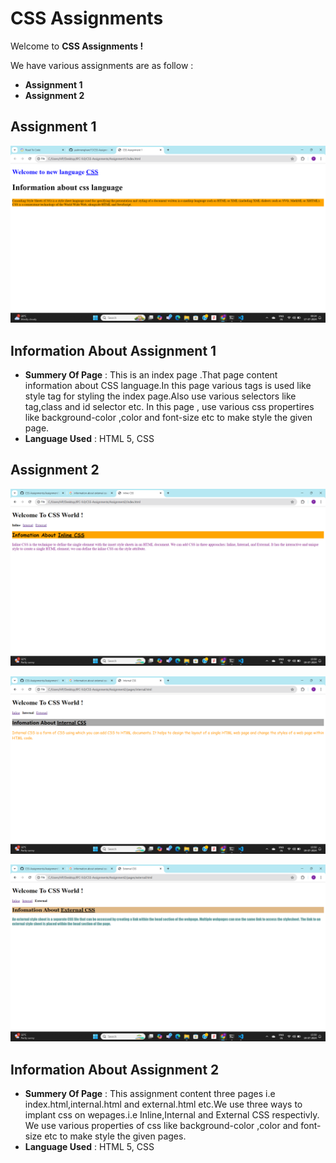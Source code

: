 # CSS Assignments #
Welcome to **CSS Assignments !**

We have various assignments are as follow :
- **Assignment 1**
- **Assignment 2**

## **Assignment 1** ##

![Index Page Screen Shot](./Assignment1/screenshots/output-page.png)

## Information About Assignment 1 ##

- **Summery Of Page** : This is an index page .That page content information about CSS language.In this page various 
tags is used like style tag for styling the index page.Also use various selectors like tag,class and id selector etc.
In this page , use various css propertires like background-color ,color and font-size etc to make style the given page.
- **Language Used** : HTML 5, CSS

## **Assignment 2** ##

![Inline Page Screen Shot](./Assignment2/screenshots/inline-page-output.png)

![Internal Page Screen Shot](./Assignment2/screenshots/internal-page-output.png)

![External Page Screen Shot](./Assignment2/screenshots/external-page-output.png)

## Information About Assignment 2 ##

- **Summery Of Page** : This assignment content three pages i.e index.html,internal.html and external.html etc.We use three ways to implant css on wepages.i.e Inline,Internal and External CSS respectivly. We use various properties of css like background-color ,color and font-size etc to make style the given pages.
- **Language Used** : HTML 5, CSS